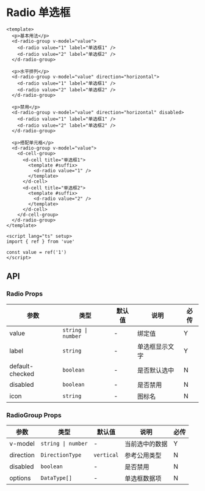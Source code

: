 # Radio 单选框

```vue playground=MRadio
<template>
  <p>基本用法</p>
  <d-radio-group v-model="value">
    <d-radio value="1" label="单选框1" />
    <d-radio value="2" label="单选框2" />
  </d-radio-group>

  <p>水平排列</p>
  <d-radio-group v-model="value" direction="horizontal">
    <d-radio value="1" label="单选框1" />
    <d-radio value="2" label="单选框2" />
  </d-radio-group>

  <p>禁用</p>
  <d-radio-group v-model="value" direction="horizontal" disabled>
    <d-radio value="1" label="单选框1" />
    <d-radio value="2" label="单选框2" />
  </d-radio-group>

  <p>搭配单元格</p>
  <d-radio-group v-model="value">
    <d-cell-group>
      <d-cell title="单选框1">
        <template #suffix>
          <d-radio value="1" />
        </template>
      </d-cell>
      <d-cell title="单选框2">
        <template #suffix>
          <d-radio value="2" />
        </template>
      </d-cell>
    </d-cell-group>
  </d-radio-group>
</template>

<script lang="ts" setup>
import { ref } from 'vue'

const value = ref('1')
</script>
```

## API

### Radio Props

| 参数            | 类型               | 默认值 | 说明           | 必传 |
| --------------- | ------------------ | ------ | -------------- | ---- |
| value           | `string \| number` | -      | 绑定值         | Y    |
| label           | `string`           | -      | 单选框显示文字 | Y    |
| default-checked | `boolean`          | -      | 是否默认选中   | N    |
| disabled        | `boolean`          | -      | 是否禁用       | N    |
| icon            | `string`           | -      | 图标名         | N    |

### RadioGroup Props

| 参数      | 类型               | 默认值     | 说明           | 必传 |
| --------- | ------------------ | ---------- | -------------- | ---- |
| v-model   | `string \| number` | -          | 当前选中的数据 | Y    |
| direction | `DirectionType`    | `vertical` | 参考公用类型   | N    |
| disabled  | `boolean`          | -          | 是否禁用       | N    |
| options   | `DataType[]`       | -          | 单选框数据项   | N    |
